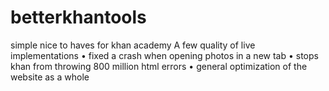 # betterkhantools
simple nice to haves for khan academy
A few quality of live implementations
&#x2022; fixed a crash when opening photos in a new tab
&#x2022; stops khan from throwing 800 million html errors
&#x2022; general optimization of the website as a whole
